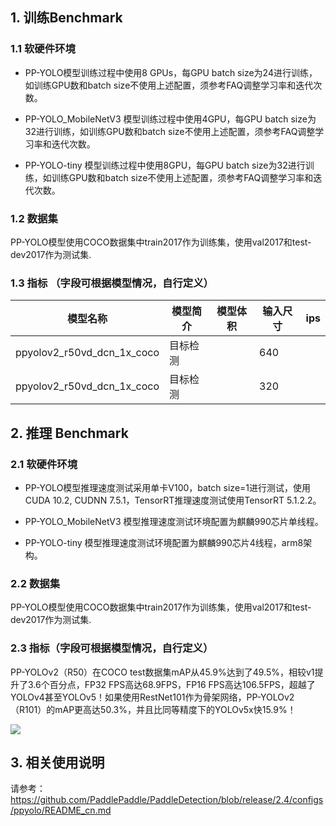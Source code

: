 ## 1. 训练Benchmark

### 1.1 软硬件环境

* PP-YOLO模型训练过程中使用8 GPUs，每GPU batch size为24进行训练，如训练GPU数和batch size不使用上述配置，须参考FAQ调整学习率和迭代次数。

* PP-YOLO_MobileNetV3 模型训练过程中使用4GPU，每GPU batch size为32进行训练，如训练GPU数和batch size不使用上述配置，须参考FAQ调整学习率和迭代次数。

* PP-YOLO-tiny 模型训练过程中使用8GPU，每GPU batch size为32进行训练，如训练GPU数和batch size不使用上述配置，须参考FAQ调整学习率和迭代次数。

### 1.2 数据集
PP-YOLO模型使用COCO数据集中train2017作为训练集，使用val2017和test-dev2017作为测试集.

### 1.3 指标 （字段可根据模型情况，自行定义）

|模型名称 | 模型简介 |             模型体积 | 输入尺寸 | ips |
|---|---|---|---|---|
|ppyolov2_r50vd_dcn_1x_coco | 目标检测 |  | 640 |  |
|ppyolov2_r50vd_dcn_1x_coco | 目标检测 |  | 320 |  |



## 2. 推理 Benchmark

### 2.1 软硬件环境

* PP-YOLO模型推理速度测试采用单卡V100，batch size=1进行测试，使用CUDA 10.2, CUDNN 7.5.1，TensorRT推理速度测试使用TensorRT 5.1.2.2。

* PP-YOLO_MobileNetV3 模型推理速度测试环境配置为麒麟990芯片单线程。

* PP-YOLO-tiny 模型推理速度测试环境配置为麒麟990芯片4线程，arm8架构。

### 2.2 数据集
PP-YOLO模型使用COCO数据集中train2017作为训练集，使用val2017和test-dev2017作为测试集.

### 2.3 指标（字段可根据模型情况，自行定义）

PP-YOLOv2（R50）在COCO test数据集mAP从45.9%达到了49.5%，相较v1提升了3.6个百分点，FP32 FPS高达68.9FPS，FP16 FPS高达106.5FPS，超越了YOLOv4甚至YOLOv5！如果使用RestNet101作为骨架网络，PP-YOLOv2（R101）的mAP更高达50.3%，并且比同等精度下的YOLOv5x快15.9%！




![](https://raw.githubusercontent.com/PaddlePaddle/PaddleDetection/release/2.4/docs/images/ppyolo_map_fps.png)

## 3. 相关使用说明
请参考：https://github.com/PaddlePaddle/PaddleDetection/blob/release/2.4/configs/ppyolo/README_cn.md
